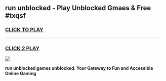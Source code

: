 
## run unblocked - Play Unblocked Gmaes & Free #txqsf
<h3>
<a href="https://news.freeplayer.one?title=run_unblocked&ref=03M">CLICK TO PLAY</a></h3>
<hr>

<h3>
<a href="https://news.freeplayer.one?title=run_unblocked&ref=03M">CLICK 2 PLAY</a>
  
</h3>

<a href="https://news.freeplayer.one?title=run_unblocked&ref=03M"><img src="https://clearcache.store/games.png"></a>


**run unblocked games unblocked: Your Gateway to Fun and Accessible Online Gaming**
